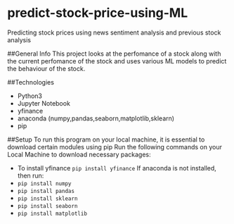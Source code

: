 # predict-stock-price-using-ML
Predicting stock prices using news sentiment analysis and previous stock analysis

##General Info
This project looks at the perfomance of a stock along with the current perfomance of the stock 
and uses various ML models to predict the behaviour of the stock.

##Technologies
* Python3
* Jupyter Notebook
* yfinance
* anaconda (numpy,pandas,seaborn,matplotlib,sklearn)
* pip

##Setup
To run this program on your local machine, it is essential to download certain modules using pip
Run the following commands on your Local Machine to download necessary packages:
* To install yfinance `pip install yfinance`
If anaconda is not installed, then run:
* `pip install numpy`
* `pip install pandas`
* `pip install sklearn`
* `pip install seaborn`
* `pip install matplotlib`

